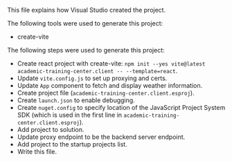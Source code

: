 This file explains how Visual Studio created the project.

The following tools were used to generate this project:
- create-vite

The following steps were used to generate this project:
- Create react project with create-vite: `npm init --yes vite@latest academic-training-center.client -- --template=react`.
- Update `vite.config.js` to set up proxying and certs.
- Update `App` component to fetch and display weather information.
- Create project file (`academic-training-center.client.esproj`).
- Create `launch.json` to enable debugging.
- Create `nuget.config` to specify location of the JavaScript Project System SDK (which is used in the first line in `academic-training-center.client.esproj`).
- Add project to solution.
- Update proxy endpoint to be the backend server endpoint.
- Add project to the startup projects list.
- Write this file.
